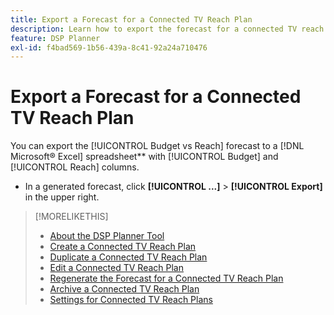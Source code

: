 ```yaml
---
title: Export a Forecast for a Connected TV Reach Plan
description: Learn how to export the forecast for a connected TV reach plan.
feature: DSP Planner
exl-id: f4bad569-1b56-439a-8c41-92a24a710476
---
```

# Export a Forecast for a Connected TV Reach Plan

You can export the [!UICONTROL Budget vs Reach] forecast to a [!DNL Microsoft® Excel] spreadsheet** with [!UICONTROL Budget] and [!UICONTROL Reach] columns.

* In a generated forecast, click **[!UICONTROL ...]** > **[!UICONTROL Export]** in the upper right. 

>[!MORELIKETHIS]
>
>* [About the DSP Planner Tool](planner-about.md)
>* [Create a Connected TV Reach Plan](planner-create.md)
>* [Duplicate a Connected TV Reach Plan](planner-duplicate.md)
>* [Edit a Connected TV Reach Plan](planner-edit.md)
>* [Regenerate the Forecast for a Connected TV Reach Plan](planner-forecast.md)
>* [Archive a Connected TV Reach Plan](planner-archive.md)
>* [Settings for Connected TV Reach Plans](planner-settings.md)

